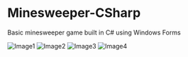 # Minesweeper-CSharp
Basic minesweeper game built in C# using Windows Forms

![Image1](#images/1.png)
![Image2](#images/2.png)
![Image3](#images/3.png)
![Image4](#images/4.png)
